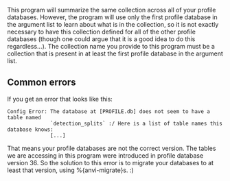 

This program will summarize the same collection across all of your profile databases. However, the program will use only the first profile database in the argument list to learn about what is in the collection, so it is not exactly necessary to have this collection defined for all of the other profile databases (though one could argue that it is a good idea to do this regardless...). The collection name you provide to this program must be a collection that is present in at least the first profile database in the argument list. 

## Common errors

If you get an error that looks like this:
```
Config Error: The database at [PROFILE.db] does not seem to have a table named
              `detection_splits` :/ Here is a list of table names this database knows:
              [...]
```

That means your profile databases are not the correct version. The tables we are accessing in this program were introduced in profile database version 36. So the solution to this error is to migrate your databases to at least that version, using %{anvi-migrate}s. :)
